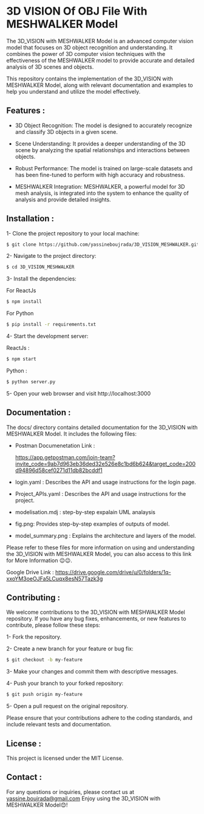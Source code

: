 # 3D VISION Of OBJ File With MESHWALKER Model
The 3D_VISION with MESHWALKER Model is an advanced computer vision model that focuses on 3D object recognition and understanding. It combines the power of 3D computer vision techniques with the effectiveness of the MESHWALKER model to provide accurate and detailed analysis of 3D scenes and objects.

This repository contains the implementation of the 3D_VISION with MESHWALKER Model, along with relevant documentation and examples to help you understand and utilize the model effectively.

## Features :

- 3D Object Recognition: The model is designed to accurately recognize and classify 3D objects in a given scene.

- Scene Understanding: It provides a deeper understanding of the 3D scene by analyzing the spatial relationships and interactions between objects.

- Robust Performance: The model is trained on large-scale datasets and has been fine-tuned to perform with high accuracy and robustness.

- MESHWALKER Integration: MESHWALKER, a powerful model for 3D mesh analysis, is integrated into the system to enhance the quality of analysis and provide detailed 
  insights.

## Installation :

1- Clone the project repository to your local machine:

```sh
$ git clone https://github.com/yassineboujrada/3D_VISION_MESHWALKER.git
```

2- Navigate to the project directory:

```sh
$ cd 3D_VISION_MESHWALKER
```

3- Install the dependencies:

For ReactJs

```sh
$ npm install
```

For Python 

```sh
$ pip install -r requirements.txt
```

4- Start the development server:

ReactJs : 

```sh
$ npm start
```

Python :
```sh
$ python server.py
```

5- Open your web browser and visit http://localhost:3000

## Documentation :

The docs/ directory contains detailed documentation for the 3D_VISION with MESHWALKER Model. It includes the following files:

- Postman Documenetation Link :
  
  https://app.getpostman.com/join-team?invite_code=9ab7d963eb36ded32e526e8c1bd6b624&target_code=200d94896d58cef0271d11db82bcddf1

- login.yaml : Describes the API and usage instructions for the login page.

- Project_APIs.yaml : Describes the API and usage instructions for the project.

- modelisation.mdj : step-by-step expalain UML analaysis 

- fig.png: Provides step-by-step examples of outputs of model.

- model_summary.png : Explains the architecture and layers of the model.

Please refer to these files for more information on using and understanding the 3D_VISION with MESHWALKER Model, you can also access to this link for More Information 😉😉.

Google Drive Link : 
https://drive.google.com/drive/u/0/folders/1q-xxoYM3oeOJFa5LCuqx8esN57Tazk3g

## Contributing :

We welcome contributions to the 3D_VISION with MESHWALKER Model repository. If you have any bug fixes, enhancements, or new features to contribute, please follow these steps:

1- Fork the repository.

2- Create a new branch for your feature or bug fix:
```sh
$ git checkout -b my-feature
```

3- Make your changes and commit them with descriptive messages.

4- Push your branch to your forked repository:
```sh
$ git push origin my-feature
```

5- Open a pull request on the original repository.


Please ensure that your contributions adhere to the coding standards, and include relevant tests and documentation.

## License :

This project is licensed under the MIT License.

## Contact :

For any questions or inquiries, please contact us at yassine.boujrada@gmail.com
Enjoy using the 3D_VISION with MESHWALKER Model😊!
